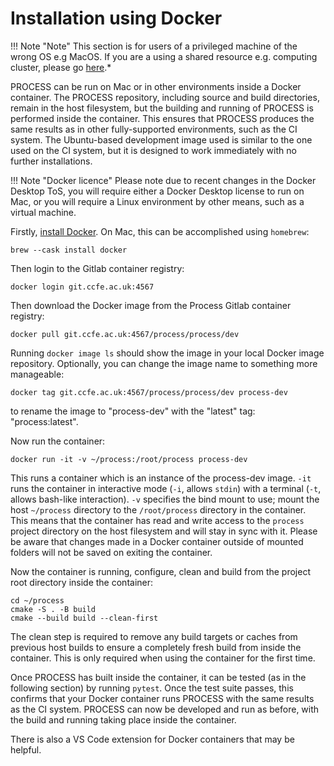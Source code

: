 # Installation using Docker

!!! Note "Note"
    This section is for users of a privileged machine of the wrong OS e.g MacOS. If you are a using a shared resource e.g. computing cluster, please go [here](#singularity-container).*

PROCESS can be run on Mac or in other environments inside a Docker container. The PROCESS 
repository, including source and build directories, remain in the host filesystem, but the 
building and running of PROCESS is performed inside the container. This ensures that PROCESS 
produces the same results as in other fully-supported environments, such as the CI system. The 
Ubuntu-based development image used is similar to the one used on the CI system, but it is 
designed to work immediately with no further installations.

!!! Note "Docker licence"
    Please note due to recent changes in the Docker Desktop ToS, you will require either a Docker 
    Desktop license to run on Mac, or you will require a Linux environment by other means, such 
    as a virtual machine.

Firstly, [install Docker](https://docs.docker.com/get-docker/). On Mac, this can be accomplished 
using `homebrew`:

```
brew --cask install docker
```

Then login to the Gitlab container registry:

```
docker login git.ccfe.ac.uk:4567
```

Then download the Docker image from the Process Gitlab container registry:

```
docker pull git.ccfe.ac.uk:4567/process/process/dev
```

Running `docker image ls` should show the image in your local Docker image repository. Optionally, 
you can change the image name to something more manageable:

```
docker tag git.ccfe.ac.uk:4567/process/process/dev process-dev
```

to rename the image to "process-dev" with the "latest" tag: "process:latest".

Now run the container:

```
docker run -it -v ~/process:/root/process process-dev
```

This runs a container which is an instance of the process-dev image. `-it` runs the container in 
interactive mode (`-i`, allows `stdin`) with a terminal (`-t`, allows bash-like interaction). `-v` 
specifies the bind mount to use; mount the host `~/process` directory to the `/root/process` 
directory in the container. This means that the container has read and write access to the `process` 
project directory on the host filesystem and will stay in sync with it. Please be aware that 
changes made in a Docker container outside of mounted folders will not be saved on exiting the container.

Now the container is running, configure, clean and build from the project root directory inside the container:

```
cd ~/process
cmake -S . -B build
cmake --build build --clean-first
```

The clean step is required to remove any build targets or caches from previous host builds to ensure 
a completely fresh build from inside the container. This is only required when using the container 
for the first time.

Once PROCESS has built inside the container, it can be tested (as in the following section) by 
running `pytest`. Once the test suite passes, this confirms that your Docker container runs PROCESS 
with the same results as the CI system. PROCESS can now be developed and run as before, with the 
build and running taking place inside the container.

There is also a VS Code extension for Docker containers that may be helpful.
